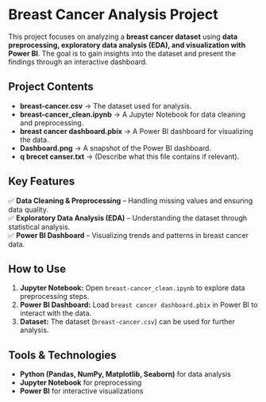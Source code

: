# Breast Cancer Analysis Project  

This project focuses on analyzing a **breast cancer dataset** using **data preprocessing, exploratory data analysis (EDA), and visualization with Power BI**. The goal is to gain insights into the dataset and present the findings through an interactive dashboard.  

## Project Contents  
- **breast-cancer.csv** → The dataset used for analysis.  
- **breast-cancer_clean.ipynb** → A Jupyter Notebook for data cleaning and preprocessing.  
- **breast cancer dashboard.pbix** → A Power BI dashboard for visualizing the data.  
- **Dashboard.png** → A snapshot of the Power BI dashboard.  
- **q brecet canser.txt** → (Describe what this file contains if relevant).  

## Key Features  
✅ **Data Cleaning & Preprocessing** – Handling missing values and ensuring data quality.  
✅ **Exploratory Data Analysis (EDA)** – Understanding the dataset through statistical analysis.  
✅ **Power BI Dashboard** – Visualizing trends and patterns in breast cancer data.  

## How to Use  
1. **Jupyter Notebook:** Open `breast-cancer_clean.ipynb` to explore data preprocessing steps.  
2. **Power BI Dashboard:** Load `breast cancer dashboard.pbix` in Power BI to interact with the data.  
3. **Dataset:** The dataset (`breast-cancer.csv`) can be used for further analysis.  

## Tools & Technologies  
- **Python (Pandas, NumPy, Matplotlib, Seaborn)** for data analysis  
- **Jupyter Notebook** for preprocessing  
- **Power BI** for interactive visualizations  
